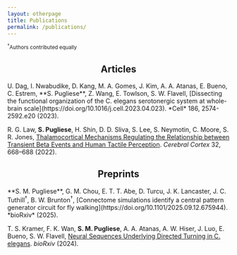 ```yaml
---
layout: otherpage
title: Publications
permalink: /publications/
---
```

<small><sup>†</sup>Authors contributed equally</small>

<center><h2>Articles</h2></center>
U. Dag, I. Nwabudike, D. Kang, M. A. Gomes, J. Kim, A. A. Atanas, E. Bueno, C. Estrem, **S. Pugliese**, Z. Wang, E. Towlson, S. W. Flavell, [Dissecting the functional organization of the C. elegans serotonergic system at whole-brain scale](https://doi.org/10.1016/j.cell.2023.04.023). *Cell* 186, 2574-2592.e20 (2023).

R. G. Law, **S. Pugliese**, H. Shin, D. D. Sliva, S. Lee, S. Neymotin, C. Moore, S. R. Jones, [Thalamocortical Mechanisms Regulating the Relationship between Transient Beta Events and Human Tactile Perception](https://doi.org/10.1093/cercor/bhab221). *Cerebral Cortex* 32, 668–688 (2022).

<center><h2>Preprints</h2></center>
**S. M. Pugliese**, G. M. Chou, E. T. T. Abe, D. Turcu, J. K. Lancaster, J. C. Tuthill<sup>†</sup>, B. W. Brunton<sup>†</sup>, [Connectome simulations identify a central pattern generator circuit for fly walking](https://doi.org/10.1101/2025.09.12.675944). *bioRxiv* (2025).

T. S. Kramer, F. K. Wan, **S. M. Pugliese**, A. A. Atanas, A. W. Hiser, J. Luo, E. Bueno, S. W. Flavell, [Neural Sequences Underlying Directed Turning in C. elegans](https://doi.org/10.1101/2024.08.11.607076). *bioRxiv* (2024).